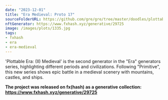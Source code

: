 ```yaml
---
date: "2023-12-01"
title: "Era Medieval: Proto 17"
sourceFolderURL: https://github.com/gre/gre/tree/master/doodles/plottable-era-medieval
nftGenerator: https://www.fxhash.xyz/generative/29725
image: /images/plots/1335.jpg
tags:
- fxhash
- era
- era-medieval
---
```


'Plottable Era: (II) Medieval' is the second generator in the "Era" generators series, highlighting different periods and civilizations. Following "Primitive", this new series shows epic battle in a medieval scenery with mountains, castles, and ships.

**The project was released on fx(hash) as a generative collection: https://www.fxhash.xyz/generative/29725**